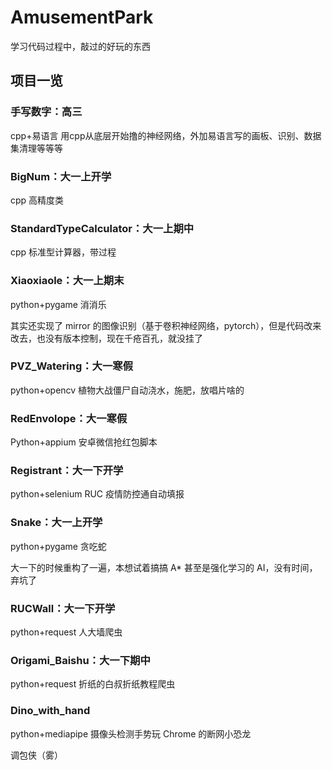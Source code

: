 # AmusementPark
学习代码过程中，敲过的好玩的东西

## 项目一览
### 手写数字：高三

cpp+易语言 用cpp从底层开始撸的神经网络，外加易语言写的画板、识别、数据集清理等等等

### BigNum：大一上开学

cpp 高精度类

### StandardTypeCalculator：大一上期中

cpp 标准型计算器，带过程

### Xiaoxiaole：大一上期末

python+pygame 消消乐

其实还实现了 mirror 的图像识别（基于卷积神经网络，pytorch），但是代码改来改去，也没有版本控制，现在千疮百孔，就没挂了

### PVZ_Watering：大一寒假

python+opencv 植物大战僵尸自动浇水，施肥，放唱片啥的
### RedEnvolope：大一寒假

Python+appium 安卓微信抢红包脚本

### Registrant：大一下开学

python+selenium RUC 疫情防控通自动填报

### Snake：大一上开学

python+pygame 贪吃蛇

大一下的时候重构了一遍，本想试着搞搞 A* 甚至是强化学习的 AI，没有时间，弃坑了
### RUCWall：大一下开学

python+request 人大墙爬虫
### Origami_Baishu：大一下期中

python+request 折纸的白叔折纸教程爬虫

### Dino_with_hand

python+mediapipe 摄像头检测手势玩 Chrome 的断网小恐龙

调包侠（雾）